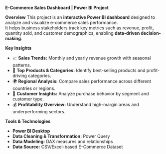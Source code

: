 **E-Commerce Sales Dashboard | Power BI Project**

**Overview**
This project is an **interactive Power BI dashboard** designed to analyze and visualize e-commerce sales performance.  
It helps business stakeholders track key metrics such as revenue, profit, quantity sold, and customer demographics, enabling **data-driven decision-making**.

**Key Insights**
- 📈 **Sales Trends:** Monthly and yearly revenue growth with seasonal patterns.  
- 🛒 **Top Products & Categories:** Identify best-selling products and profit-driving categories.  
- 🌍 **Regional Analysis:** Compare sales performance across different countries or regions.  
- 👥 **Customer Insights:** Analyze purchase behavior by segment and customer type.  
- 💰 **Profitability Overview:** Understand high-margin areas and underperforming sectors.

**Tools & Technologies**
- **Power BI Desktop**
- **Data Cleaning & Transformation:** Power Query
- **Data Modeling:** DAX measures and relationships
- **Data Source:** CSV/Excel-based E-Commerce Dataset
